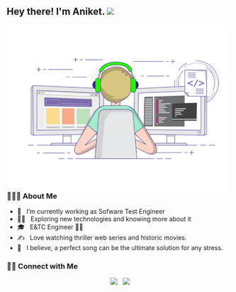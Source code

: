 
        
<h2> Hey there! I'm Aniket. <img src="https://media.giphy.com/media/hvRJCLFzcasrR4ia7z/giphy.gif" width="35"></h1>
<img align="right" alt="GIF" src="https://raw.githubusercontent.com/devSouvik/devSouvik/master/gif3.gif" width="500"/>

<h3> 👨🏻‍💻 About Me </h3>

- 💼 &nbsp; I’m currently working as Sofware Test Engineer 
- 👨‍💻 &nbsp; Exploring new technologies and knowing more about it 
- 🎓 &nbsp; E&TC Engineer 👨‍🎓
- ✍️ &nbsp; Love watching thriller web series and historic movies.
- 🎼 &nbsp; I believe, a perfect song can be the ultimate solution for any stress. 


<h3> 🤝🏻 Connect with Me </h3>

<p align="center"


&nbsp; <a href="https://www.linkedin.com/in/aniket-avati-5607821a5/" target="_blank" rel="noopener noreferrer"><img src="https://img.icons8.com/plasticine/100/000000/linkedin.png" width="50" /></a>
&nbsp; <a href="mailto:aniket.avati1@gmail.com" target="_blank" rel="noopener noreferrer"><img src="https://img.icons8.com/plasticine/100/000000/gmail.png"  width="50" /></a>
</p>
